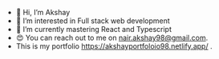 - 👋 Hi, I’m Akshay 
- 👀 I’m interested in Full stack web development
- 🌱 I’m currently mastering React and Typescript
- 😍 You can reach out to me on nair.akshay98@gmail.com.
- This is my portfolio https://akshayportfoloio98.netlify.app/ .

<!---
Akshaay9/Akshaay9 is a ✨ special ✨ repository because its `README.md` (this file) appears on your GitHub profile.
You can click the Preview link to take a look at your changes.
--->
